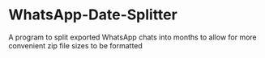 # WhatsApp-Date-Splitter
 A program to split exported WhatsApp chats into months to allow for more convenient zip file sizes to be formatted
